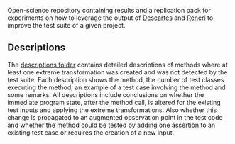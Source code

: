 Open-science repository containing results and a replication pack for experiments on how to leverage the output of [Descartes](https://github.com/STAMP-project/pitest-descartes) and [Reneri](https://github.com/STAMP-project/reneri) to improve the test suite of a given project.

## Descriptions

The [descriptions folder](descriptions/) contains detailed descriptions of methods where at least one extreme transformation was created and was not detected by the test suite.
Each description shows the method, the number of test classes executing the method, an example of a test case involving the method and some remarks. All descriptions include conclusions on whether the immediate program state, after the method call, is altered for the existing test inputs and applying the extreme transformations. Also whether this change is propagated to an augmented observation point in the test code and whether the method could be tested by adding one assertion to an existing test case or requires the creation of a new input.

